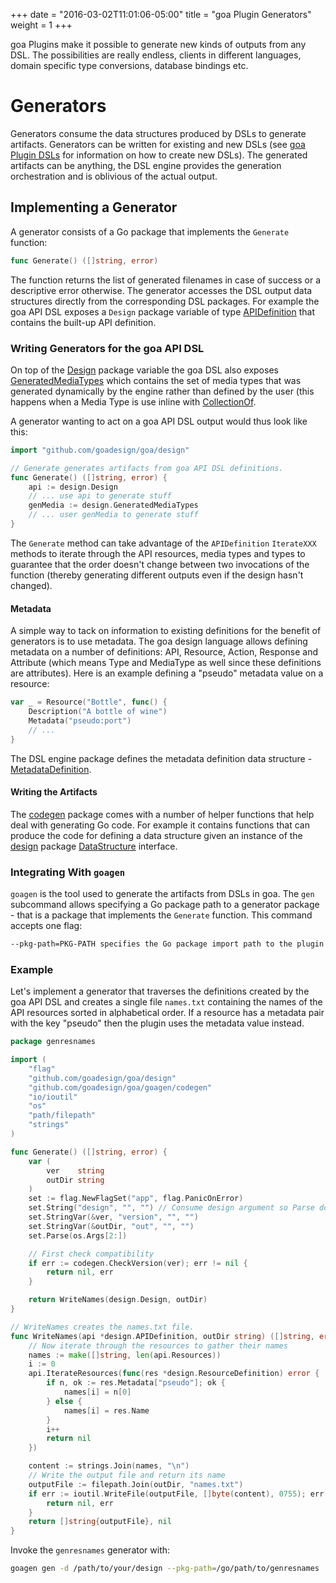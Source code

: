 +++
date = "2016-03-02T11:01:06-05:00"
title = "goa Plugin Generators"
weight = 1
+++

goa Plugins make it possible to generate new kinds of outputs from any DSL. The possibilities are
really endless, clients in different languages, domain specific type conversions, database bindings
etc.

# Generators

Generators consume the data structures produced by DSLs to generate artifacts.
Generators can be written for existing and new DSLs (see [goa Plugin DSLs](/extend/dsls) for
information on how to create new DSLs). The generated artifacts can be anything, the DSL engine
provides the generation orchestration and is oblivious of the actual output.

## Implementing a Generator

A generator consists of a Go package that implements the `Generate` function:
```go
func Generate() ([]string, error)
```
The function returns the list of generated filenames in case of success or a descriptive
error otherwise. The generator accesses the DSL output data structures directly from the
corresponding DSL packages. For example the goa API DSL exposes a `Design` package variable of type
[APIDefinition](http://goa.design/reference/goa/design.html#type-apidefinition-a-name-design-apidefinition-a:83772ba7ad0304b1562d08f190539946)
that contains the built-up API definition.

### Writing Generators for the goa API DSL

On top of the [Design](http://goa.design/reference/goa/design.html#variables:83772ba7ad0304b1562d08f190539946)
package variable the goa DSL also exposes [GeneratedMediaTypes](http://goa.design/reference/goa/design.html#variables:83772ba7ad0304b1562d08f190539946)
which contains the set of media types that was generated dynamically by the engine rather than
defined by the user (this happens when a Media Type is use inline with
[CollectionOf](http://goa.design/reference/goa/design/apidsl.html#func-collectionof-a-name-apidsl-collectionof-a:aab4f9d6f98ed71f45bd470427dde2a7).

A generator wanting to act on a goa API DSL output would thus look like this:
```go
import "github.com/goadesign/goa/design"

// Generate generates artifacts from goa API DSL definitions.
func Generate() ([]string, error) {
	api := design.Design
	// ... use api to generate stuff
	genMedia := design.GeneratedMediaTypes
	// ... user genMedia to generate stuff
}
```
The `Generate` method can take advantage of the `APIDefinition` `IterateXXX` methods to iterate
through the API resources, media types and types to guarantee that the order doesn't change between
two invocations of the function (thereby generating different outputs even if the design hasn't
changed).

#### Metadata

A simple way to tack on information to existing definitions for the benefit of generators is to use
metadata. The goa design language allows defining metadata on a number of definitions: API,
Resource, Action, Response and Attribute (which means Type and MediaType as well since these
definitions are attributes). Here is an example defining a "pseudo" metadata value on a resource:

```go
var _ = Resource("Bottle", func() {
	Description("A bottle of wine")
	Metadata("pseudo:port")
	// ...
}
```

The DSL engine package defines the metadata definition data structure -
[MetadataDefinition](https://godoc.org/github.com/goadesign/goa/dslengine#MetadataDefinition).

#### Writing the Artifacts

The [codegen](https://godoc.org/github.com/goadesign/goa/goagen/codegen) package comes with a number
of helper functions that help deal with generating Go code. For example it contains functions that
can produce the code for defining a data structure given an instance of the
[design](https://godoc.org/github.com/goadesign/goa/design) package
[DataStructure](https://godoc.org/github.com/goadesign/goa/design#DataStructure) interface.

### Integrating With `goagen`

`goagen` is the tool used to generate the artifacts from DSLs in goa. The `gen` subcommand allows
specifying a Go package path to a generator package - that is a package that implements the
`Generate` function. This command accepts one flag:

```bash
--pkg-path=PKG-PATH specifies the Go package import path to the plugin package.
```

### Example

Let's implement a generator that traverses the definitions created by the goa API DSL and creates
a single file `names.txt` containing the names of the API resources sorted in alphabetical order.
If a resource has a metadata pair with the key "pseudo" then the plugin uses the metadata value
instead.

```go
package genresnames

import (
	"flag"
	"github.com/goadesign/goa/design"
	"github.com/goadesign/goa/goagen/codegen"
	"io/ioutil"
	"os"
	"path/filepath"
	"strings"
)

func Generate() ([]string, error) {
	var (
		ver    string
		outDir string
	)
	set := flag.NewFlagSet("app", flag.PanicOnError)
	set.String("design", "", "") // Consume design argument so Parse doesn't complain
	set.StringVar(&ver, "version", "", "")
	set.StringVar(&outDir, "out", "", "")
	set.Parse(os.Args[2:])

	// First check compatibility
	if err := codegen.CheckVersion(ver); err != nil {
		return nil, err
	}

	return WriteNames(design.Design, outDir)
}

// WriteNames creates the names.txt file.
func WriteNames(api *design.APIDefinition, outDir string) ([]string, error) {
	// Now iterate through the resources to gather their names
	names := make([]string, len(api.Resources))
	i := 0
	api.IterateResources(func(res *design.ResourceDefinition) error {
		if n, ok := res.Metadata["pseudo"]; ok {
			names[i] = n[0]
		} else {
			names[i] = res.Name
		}
		i++
		return nil
	})

	content := strings.Join(names, "\n")
	// Write the output file and return its name
	outputFile := filepath.Join(outDir, "names.txt")
	if err := ioutil.WriteFile(outputFile, []byte(content), 0755); err != nil {
		return nil, err
	}
	return []string{outputFile}, nil
}

```

Invoke the `genresnames` generator with:
```bash
goagen gen -d /path/to/your/design --pkg-path=/go/path/to/genresnames
```
